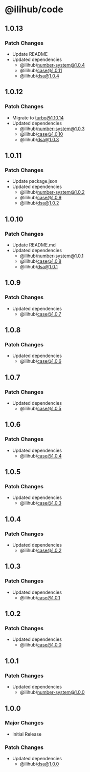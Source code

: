 # @ilihub/code

## 1.0.13

### Patch Changes

- Update README
- Updated dependencies
  - @ilihub/number-system@1.0.4
  - @ilihub/case@1.0.11
  - @ilihub/dsa@1.0.4

## 1.0.12

### Patch Changes

- Migrate to turbo@1.10.14
- Updated dependencies
  - @ilihub/number-system@1.0.3
  - @ilihub/case@1.0.10
  - @ilihub/dsa@1.0.3

## 1.0.11

### Patch Changes

- Update package.json
- Updated dependencies
  - @ilihub/number-system@1.0.2
  - @ilihub/case@1.0.9
  - @ilihub/dsa@1.0.2

## 1.0.10

### Patch Changes

- Update README.md
- Updated dependencies
  - @ilihub/number-system@1.0.1
  - @ilihub/case@1.0.8
  - @ilihub/dsa@1.0.1

## 1.0.9

### Patch Changes

- Updated dependencies
  - @ilihub/case@1.0.7

## 1.0.8

### Patch Changes

- Updated dependencies
  - @ilihub/case@1.0.6

## 1.0.7

### Patch Changes

- Updated dependencies
  - @ilihub/case@1.0.5

## 1.0.6

### Patch Changes

- Updated dependencies
  - @ilihub/case@1.0.4

## 1.0.5

### Patch Changes

- Updated dependencies
  - @ilihub/case@1.0.3

## 1.0.4

### Patch Changes

- Updated dependencies
  - @ilihub/case@1.0.2

## 1.0.3

### Patch Changes

- Updated dependencies
  - @ilihub/case@1.0.1

## 1.0.2

### Patch Changes

- Updated dependencies
  - @ilihub/case@1.0.0

## 1.0.1

### Patch Changes

- Updated dependencies
  - @ilihub/number-system@1.0.0

## 1.0.0

### Major Changes

- Initial Release

### Patch Changes

- Updated dependencies
  - @ilihub/dsa@1.0.0

